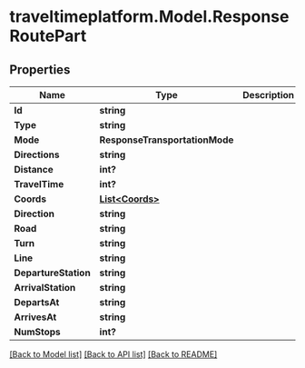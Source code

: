 # traveltimeplatform.Model.ResponseRoutePart
## Properties

Name | Type | Description | Notes
------------ | ------------- | ------------- | -------------
**Id** | **string** |  | 
**Type** | **string** |  | 
**Mode** | **ResponseTransportationMode** |  | 
**Directions** | **string** |  | 
**Distance** | **int?** |  | 
**TravelTime** | **int?** |  | 
**Coords** | [**List&lt;Coords&gt;**](Coords.md) |  | 
**Direction** | **string** |  | [optional] 
**Road** | **string** |  | [optional] 
**Turn** | **string** |  | [optional] 
**Line** | **string** |  | [optional] 
**DepartureStation** | **string** |  | [optional] 
**ArrivalStation** | **string** |  | [optional] 
**DepartsAt** | **string** |  | [optional] 
**ArrivesAt** | **string** |  | [optional] 
**NumStops** | **int?** |  | [optional] 

[[Back to Model list]](../README.md#documentation-for-models) [[Back to API list]](../README.md#documentation-for-api-endpoints) [[Back to README]](../README.md)

